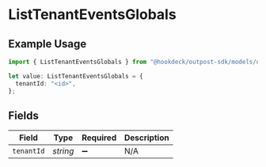 # ListTenantEventsGlobals

## Example Usage

```typescript
import { ListTenantEventsGlobals } from "@hookdeck/outpost-sdk/models/operations";

let value: ListTenantEventsGlobals = {
  tenantId: "<id>",
};
```

## Fields

| Field              | Type               | Required           | Description        |
| ------------------ | ------------------ | ------------------ | ------------------ |
| `tenantId`         | *string*           | :heavy_minus_sign: | N/A                |